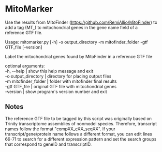 # MitoMarker

Use the results from MitoFinder (https://github.com/RemiAllio/MitoFinder) to add a tag (MT_) to mitochondrial
genes in the gene name field of a reference GTF file.
 
Usage: mitomarker.py [-h] -o output_directory -m mitofinder_folder -gtf GTF_file [-version]

Label the mitochondrial genes found by MitoFinder in a reference GTF file

optional arguments:  
  -h, --help | show this help message and exit  
  -o output_directory | directory for placing output files  
  -m mitofinder_folder | folder with mitofinder final results  
  -gtf GTF_file | original GTF file with mitochondrial genes  
  -version | show program's version number and exit  

 
 
## Notes

The reference GTF file to be tagged by this script was originally based on Trinity transcriptome assemblies of nonmodel species.
Therefore, transcript names follow the format "compXX_cXX_seqXX". If your transcript/gene/protein name follows a different format,
you can edit lines 69-71 to search for a different expression pattern and set the search groups that correspond to geneID and
transcriptID.